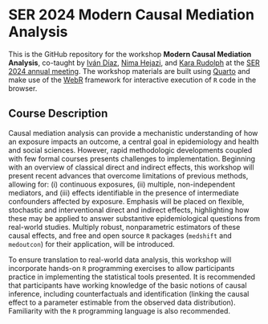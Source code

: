 # SER 2024 Modern Causal Mediation Analysis

This is the GitHub repository for the workshop **Modern Causal Mediation
Analysis**, co-taught by [Iván Díaz](https://www.idiaz.xyz/), [Nima
Hejazi](https://nimahejazi.org), and [Kara
Rudolph](https://kararudolph.github.io/) at the [SER 2024 annual
meeting](https://epiresearch.org/annual-meeting/2024-meeting/2024-workshops/).
The workshop materials are built using [Quarto](https://quarto.org) and make
use of the [WebR](https://docs.r-wasm.org/webr/latest/) framework for
interactive execution of `R` code in the browser.

## Course Description

Causal mediation analysis can provide a mechanistic understanding of how an
exposure impacts an outcome, a central goal in epidemiology and health and
social sciences. However, rapid methodologic developments coupled with few
formal courses presents challenges to implementation. Beginning with an overview
of classical direct and indirect effects, this workshop will present recent
advances that overcome limitations of previous methods, allowing for: (i)
continuous exposures, (ii) multiple, non-independent mediators, and (iii)
effects identifiable in the presence of intermediate confounders affected by
exposure. Emphasis will be placed on flexible, stochastic and interventional
direct and indirect effects, highlighting how these may be applied to answer
substantive epidemiological questions from real-world studies. Multiply robust,
nonparametric estimators of these causal effects, and free and open source `R`
packages (`medshift` and `medoutcon`) for their application, will be introduced.

To ensure translation to real-world data analysis, this workshop will
incorporate hands-on `R` programming exercises to allow participants practice in
implementing the statistical tools presented. It is recommended that
participants have working knowledge of the basic notions of causal inference,
including counterfactuals and identification (linking the causal effect to
a parameter estimable from the observed data distribution). Familiarity with the
`R` programming language is also recommended.
